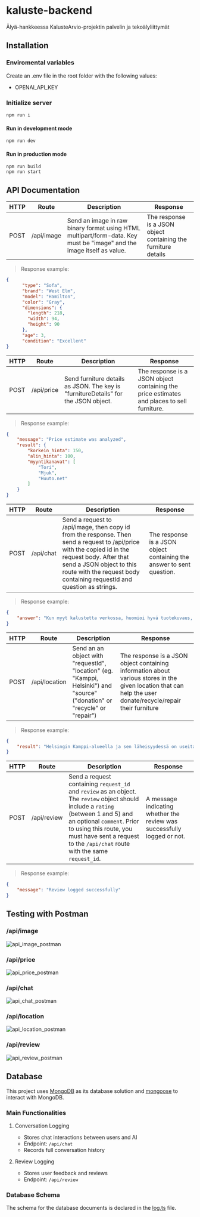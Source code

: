 # kaluste-backend
Älyä-hankkeessa KalusteArvio-projektin palvelin ja tekoälyliittymät

## Installation

### Enviromental variables
Create an .env file in the root folder with the following values:
- OPENAI_API_KEY

### Initialize server
```
npm run i
```
#### Run in development mode
```
npm run dev
```
#### Run in production mode
```
npm run build
npm run start
```

## API Documentation
| HTTP | Route      | Description | Response |
| ---- | ---------- | ----------- | -------- |
| POST | /api/image | Send an image in raw binary format using HTML multipart/form-data. Key must be "image" and the image itself as value. | The response is a JSON object containing the furniture details |
> Response example:
```json
{
      "type": "Sofa",
      "brand": "West Elm",
      "model": "Hamilton",
      "color": "Gray",
      "dimensions": {
        "length": 218,
        "width": 94,
        "height": 90
      },
      "age": 3,
      "condition": "Excellent"
}
```


| HTTP | Route      | Description | Response |
| ---- | ---------- | ----------- | -------- |
| POST | /api/price | Send furniture details as JSON. The key is "furnitureDetails" for the JSON object. | The response is a JSON object containing the price estimates and places to sell furniture.|
> Response example:
```json
{
    "message": "Price estimate was analyzed",
    "result": {
        "korkein_hinta": 150,
        "alin_hinta": 100,
        "myyntikanavat": [
            "Tori",
            "Mjuk",
            "Huuto.net"
        ]
    }
}
```

| HTTP | Route | Description | Response |
| ---- | ----- | ----------- | -------- |
| POST | /api/chat | Send a request to /api/image, then copy id from the response. Then send a request to /api/price with the copied id in the request body. After that send a JSON object to this route with the request body containing requestId and question as strings. | The response is a JSON object containing the answer to sent question. |
> Response example:
```json
{
    "answer": "Kun myyt kalustetta verkossa, huomioi hyvä tuotekuvaus, jossa kerrot selkeästi merkin, mitat, materiaalit, kunnon ja värin. Käytä laadukkaita kuvia eri kulmista. Aseta kilpailukykyinen hinta perustuen kuntoon ja markkinahintoihin. Valitse sopiva myyntikanava, kuten Tori tai Mjuk, ja varmista turvallinen maksutapa. Ole rehellinen ja vastaa ostajien kysymyksiin nopeasti."
}
```

| HTTP | Route | Description | Response |
| ---- | ----- | ----------- | ---------|
| POST | /api/location | Send an an object with "requestId", "location" (eg. "Kamppi, Helsinki") and "source" ("donation" or "recycle" or "repair") | The response is a JSON object containing information about various stores in the given location that can help the user donate/recycle/repair their furniture |
> Response example:

```json
{
    "result": "Helsingin Kamppi-alueella ja sen läheisyydessä on useita paikkoja, joissa voit kierrättää huonekaluja. Tässä on muutamia ehdotuksia:\n\n1. **Kierrätyskeskus**: Helsingin seudun       ympäristöpalvelut (HSY) tarjoaa kierrätyskeskusten palveluita, joissa voit viedä käytettyjä huonekaluja. Lähin sijaitsee Kalasatamassa, hieman matkan päässä Kampista.\n\n2. **Fida Lähetystori**: Fidan myymälöihin voi lahjoittaa käytettyjä huonekaluja. Kampista lyhyen matkan päässä on Fida Itäkeskuksessa.\n\n3. **Uff**: Vaikka UFF keskittyy pääasiassa vaatekierrätykseen, kannattaa tarkistaa heidän verkkosivuiltaan, ottavatko he vastaan pieniä huonekaluja tai muuta kuin vaatteita.\n\n4. **Kontti (Punainen Risti)**: Kontti-kierrätystavaratalot vastaanottavat lahjoituksina huonekaluja sekä kodin tavaroita. Lähin Kontti löytyy Vantaalta, mutta se on helposti saavutettavissa julkisilla liikennevälineillä.\n\n5. **Tori.fi tai Facebook Marketplace**: Nämä eivät ole fyysisiä paikkoja, mutta niiden kautta voit myydä tai lahjoittaa huonekaluja paikallisesti, ja ne voivat usein löytää uuden kodin nopeasti.\n\n6. **Helsingin kaupungin sorttiasemat**: Joissakin sorttiasemissa voit jättää käyttökelpoisia huonekaluja uudelleen käytettäväksi. Lähin sijaitsee Konalassa.\n\nEnnen kuin viet huonekalun kierrätykseen, kannattaa tarkistaa kyseisen paikan lahjoitusehdot tai ottaa yhteyttä ja varmistaa, että he vastaanottavat kyseisiä tavaroita."
}
```

| HTTP | Route | Description | Response |
| ---- | ----- | ----------- | ---------|
| POST | /api/review | Send a request containing `request_id` and `review` as an object. The `review` object should include a `rating` (between 1 and 5) and an optional `comment`. Prior to using this route, you must have sent a request to the `/api/chat` route with the same `request_id`. | A message indicating whether the review was successfully logged or not. |
> Response example:

```json
{
    "message": "Review logged successfully"
}
```

## Testing with Postman

### /api/image
![api_image_postman](./screenshots/api_image_postman.PNG)

### /api/price
![api_price_postman](./screenshots/api_price_postman.PNG)

### /api/chat
![api_chat_postman](./screenshots/api_chat_postman.PNG)

### /api/location
![api_location_postman](./screenshots/api_location_postman.PNG)

### /api/review
![api_review_postman](./screenshots/api_review_postman.PNG)


## Database

This project uses [MongoDB](https://www.mongodb.com/) as its database solution and [mongoose](https://mongoosejs.com/) to interact with MongoDB.

### Main Functionalities
1. Conversation Logging
    - Stores chat interactions between users and AI
    - Endpoint: `/api/chat`
    - Records full conversation history

2. Review Logging
    - Stores user feedback and reviews
    - Endpoint: `/api/review`

### Database Schema

The schema for the database documents is declared in the [log.ts](/src/models/log.ts) file.